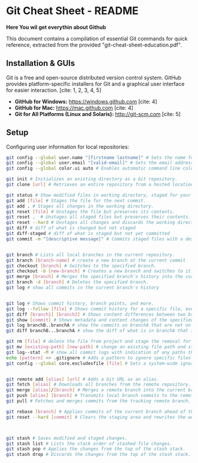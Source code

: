 #   Git Cheat Sheet - README
**Here You wil get everythin about Github**

This document contains a compilation of essential Git commands for quick reference, extracted from the provided "git-cheat-sheet-education.pdf".

##   Installation & GUIs

Git is a free and open-source distributed version control system. GitHub provides platform-specific installers for Git and a graphical user interface for easier interaction. [cite: 1, 2, 3, 4, 5]

* **GitHub for Windows:** https://windows.github.com [cite: 4]
* **GitHub for Mac:** https://mac.github.com [cite: 4]
* **Git for All Platforms (Linux and Solaris):** http://git-scm.com [cite: 5]

##   Setup

Configuring user information for local repositories:

```bash
git config --global user.name "[firstname lastname]" # Sets the name for credit when reviewing version history.
git config --global user.email "[valid-email]" # Sets the email address associated with each history marker.
git config --global color.ui auto # Enables automatic command line coloring for Git.

git init # Initializes an existing directory as a Git repository.
git clone [url] # Retrieves an entire repository from a hosted location via URL.

git status # Show modified files in working directory, staged for your next commit
git add [file] # Stages the file for the next commit.
git add . # Stages all changes in the working directory.
git reset [file] # Unstages the file but preserves its contents.
git reset .  # Unstages all staged files but preserves their contents.
git reset --hard # Unstages all changes and discards the working directory.
git diff # diff of what is changed but not staged
git diff-staged # diff of what is staged but not yet committed
git commit -m "[descriptive message]" # Commits staged files with a descriptive message.


git branch # Lists all local branches in the current repository.
git branch [branch-name] # create a new branch at the current commit
git checkout [branch] # Switches to the specified branch.
git checkout -b [new-branch] # Creates a new branch and switches to it.
git merge [branch] # Merges the specified branch's history into the current one
git branch -d [branch] # Deletes the specified branch.
git log # show all commits in the current branch's history


git log # Shows commit history, branch points, and more.
git log --follow [file] # Shows commit history for a specific file, even across renames.
git diff [branch1] [branch2] # Shows content differences between two branches.
git show [commit] # Shows metadata and content changes of the specified commit.
git log branchB..branchA # show the commits on branchA that are not on branchB
git diff branchB...branchA # show the diff of what is in branchA that is not in branchB

git rm [file] # delete the file from project and stage the removal for commit
git mv [existing-path] [new-path] # change an existing file path and stage the move
git log--stat -M # show all commit logs with indication of any paths that moved
echo [pattern] >> .gitignore # Adds a pattern to ignore specific files and directories.
git config --global core.excludesfile [file] # Sets a system-wide ignore pattern for all local repositories.


git remote add [alias] [url] # Adds a Git URL as an alias.
git fetch [alias] # Downloads all branches from the remote repository.
git merge [alias]/[branch] # Merges a remote branch into the current branch.
git push [alias] [branch] # Transmits local branch commits to the remote repository branch.
git pull # Fetches and merges commits from the tracking remote branch.

git rebase [branch] # Applies commits of the current branch ahead of the specified one.
git reset --hard [commit] # Clears the staging area and rewrites the working tree from the specified commit. 



git stash # Saves modified and staged changes.
git stash list # Lists the stack order of stashed file changes.
git stash pop # Applies the changes from the top of the stash stack.
git stash drop # Discards the changes from the top of the stash stack.
